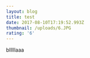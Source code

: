 ```yaml
---
layout: blog
title: test
date: 2017-08-10T17:19:52.993Z
thumbnail: /uploads/6.JPG
rating: '6'
---
```

blllllaaa
